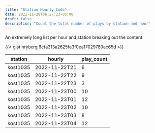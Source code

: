 ```yaml
---
title: "Station Hourly Code"
date: 2022-11-28T06:27:23-06:00
draft: false
description: "Count the total number of plays by station and hour"
---
```


An extremely long list per hour and station breaking out the content. 

<!--more-->

{{< gist nryberg 6cfa313a2625fa3f0ea17029780ac65d >}}


|station|hourly|play_count|
|-------|------|----------|
|kost1035|2022-11-22T21|6|
|kost1035|2022-11-22T22|9|
|kost1035|2022-11-22T23|3|
|kost1035|2022-11-23T00|10|
|kost1035|2022-11-23T01|12|
|kost1035|2022-11-23T02|10|
|kost1035|2022-11-23T03|8|
|kost1035|2022-11-23T04|12|
